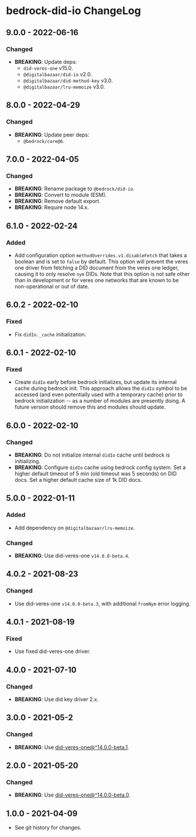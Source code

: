 # bedrock-did-io ChangeLog

## 9.0.0 - 2022-06-16

### Changed
- **BREAKING**: Update deps:
  - `did-veres-one` v15.0.
  - `@digitalbazaar/did-io` v2.0.
  - `@digitalbazaar/did-method-key` v3.0.
  - `@digitalbazaar/lru-memoize` v3.0.

## 8.0.0 - 2022-04-29

### Changed
- **BREAKING**: Update peer deps:
  - `@bedrock/core@6`.

## 7.0.0 - 2022-04-05

### Changed
- **BREAKING**: Rename package to `@bedrock/did-io`.
- **BREAKING**: Convert to module (ESM).
- **BREAKING**: Remove default export.
- **BREAKING**: Require node 14.x.

## 6.1.0 - 2022-02-24

### Added
- Add configuration option `methodOverrides.v1.disableFetch` that takes a
  boolean and is set to `false` by default. This option will prevent the
  veres one driver from fetching a DID document from the veres one ledger,
  causing it to only resolve `nym` DIDs. Note that this option is not safe
  other than in development or for veres one networks that are known to be
  non-operational or out of date.

## 6.0.2 - 2022-02-10

### Fixed
- Fix `didIo._cache` initialization.

## 6.0.1 - 2022-02-10

### Fixed
- Create `didIo` early before bedrock initializes, but update its internal
  cache during bedrock init. This approach allows the `didIo` symbol to be
  accessed (and even potentially used with a temporary cache) prior to
  bedrock initialization -- as a number of modules are presently doing. A
  future version should remove this and modules should update.

## 6.0.0 - 2022-02-10

### Changed
- **BREAKING**: Do not initialize internal `didIo` cache until bedrock is
  initializing.
- **BREAKING**: Configure `didIo` cache using bedrock config system. Set
  a higher default timeout of 5 min (old timeout was 5 seconds) on DID docs.
  Set a higher default cache size of 1k DID docs.

## 5.0.0 - 2022-01-11

### Added
- Add dependency on `@digitalbazaar/lru-memoize`.

### Changed
- **BREAKING**: Use did-veres-one `v14.0.0-beta.4`.

## 4.0.2 - 2021-08-23

### Changed
- Use did-veres-one `v14.0.0-beta.3`, with additional `fromNym` error logging.

## 4.0.1 - 2021-08-19

### Fixed
- Use fixed did-veres-one driver.

## 4.0.0 - 2021-07-10

### Changed
- **BREAKING**: Use did key driver 2.x.

## 3.0.0 - 2021-05-2

### Changed
- **BREAKING**: Use [did-veres-one@^14.0.0-beta.1](https://github.com/veres-one/did-veres-one/blob/v14.x/CHANGELOG.md).

## 2.0.0 - 2021-05-20

### Changed
- **BREAKING**: Use [did-veres-one@^14.0.0-beta.0](https://github.com/veres-one/did-veres-one/blob/v14.x/CHANGELOG.md).

## 1.0.0 - 2021-04-09

- See git history for changes.
